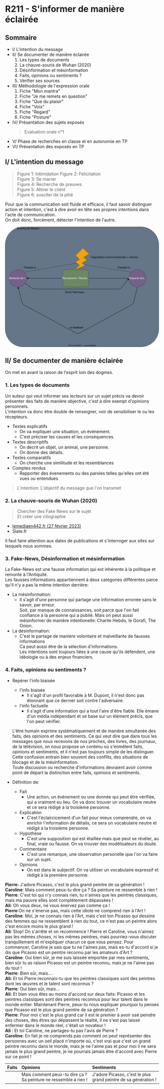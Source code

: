 # R211 - S'informer de manière éclairée

## Sommaire

- I/ L'intention du message
- II/ Se documenter de manière éclairée
  1. Les types de documents
  2. La chauve-souris de Wuhan (2020)
  3. Désinformation et mésinformation
  4. Faits, opinions ou sentiments ?
  5. Vérifier ses sources
- III/ Méthodologie de l'expression orale
  1. Fiche "Mon mantra"
  2. Fiche "Je me remets en question"
  3. Fiche "Que du plaisir"
  4. Fiche "Voix"
  5. Fiche "Regard"
  6. Fiche "Posture"
- IV/ Présentation des sujets exposés
  > Evaluation orale n°1
- V/ Phase de recherches en classe et en autonomie en TP
- VI/ Présentation des exposés en TP

## I/ L'intention du message

> Figure 1: Intimidation
> Figure 2: Félicitation  
> Figure 3: Se marrer  
> Figure 4: Recherche de preuves  
> Figure 5: Attirer le client  
> Figure 6: susciter de la pitié

Pour que la communication soit fluide et efficace, il faut savoir distinguer action et intention, c'est à dire avoir en tête ses propres intentions dans l'acte de communication.  
On doit donc, forcément, détecter l'intention de l'autre.


![td2-weaver](./src/img/td2-schema-weaver.drawio.svg)

## II/ Se documenter de manière éclairée

  On met en avant la raison de l'esprit loin des dogmes.

### 1. Les types de documents

Un auteur qui veut informer ses lecteurs sur un sujet précis va devoir présenter des faits de manière objective, c'est à dire exempt d'opinions personnels.  
L'intention va donc être double de renseigner, voir de sensibiliser le ou les récepteurs.

- Textes explicatifs
  - On va expliquer une situation, un événement.
  - C'est préciser les causes et les conséquences.
- Textes descriptifs
  - On decrit un objet, un animal, une personne.
  - On donne des détails.
- Textes comparatifs
  - On cherche une similitude et les resemblances
- Comptes rendus
  - Rapporter des évenements ou des paroles telles qu'elles ont été vues ou entendues

> L'intention: L'objectif du message que l'on transmet

### 2. La chauve-souris de Wuhan (2020)

> Chercher des Fake News sur le sujet  
> Et créer une citographie

- [lemediaen442.fr (27 février 2023)](https://lemediaen442.fr/le-renseignement-us-conclut-que-le-covid-19-a-probablement-fuite-du-laboratoire-de-wuhan-luc-montagnier-avait-raison/)
- Slate.fr

Il faut faire attention aux dates de publications et s'interroger aux sites sur lesquels nous sommes.

### 3. Fake-News, Désinformation et mésinformation

La Fake-News est une fausse information qui est inhérente à la politique et remonte à l'Antiquité.  
Les fausses informations appartiennent à deux catégories différentes parce qu'il n'y a pas la même intention derrière:

- La mésinformation:
  - Il s'agit d'une personne qui partage une information erronée sans le savoir, par erreur.  
    Soit, par manque de connaissances, soit parce que l'on fait confiance à la personne qui a publié. Mais on peut aussi mésinformer de manière intentionelle: Charlie Hebdo, le Gorafi, The Onion.
- La désinformation:
  - C'est le partage de manière volontaire et malveillante de fausses informations  
    Ca peut aussi être de la sélection d'informations.  
    Les intentions sont toujours liées à une cause qu'ils défendent, une idéologie ou à des enjeux financiers.

### 4. Faits, opinions ou sentiments ?

- Repérer l'info biaisée
  - l'info biaisée
    - Il s'agit d'un profil favorable à M. Dupont, il n'est donc pas étonnant que ce dernier soit contre l'adversaire.
  - l'info factuelle
    - Il s'agit d'une information qui a tout l'aire d'être fiable.
      Elle émane d'un média indépendant et se base sur un élément précis, que l'on peut vérifier.

  L'être humain exprime systématiquement et de manière simultanée des faits, des opinions et des sentiments. Ce qui veut dire que dans tous les messages que nous recevons de nos proches, des livres, des journaux, de la télévision, on nous propose un contenu où s'enmêlent faits, opinions et sentiments, et il n'est pas toujours simple de les distinguer.  
  Cette confusion entrain bien souvent des conflits, des situations de blocage et de la mésinformation.  
  Toute discussion ou recherche d'informations devraient avoir comme point de départ la distinction entre faits, opinions et sentiments.
- Définition de:
  - Fait
    - Une action, un événement ou une donnée qui peut être vérifiée, qui a vraiment eu lieu. On va donc trouver un vocabulaire neutre et ce sera rédigé à la troisième personne.
  - Explication
    - C'est l'éclaircicement d'un fait pour mieux comprendre, on va enrichir l'information de détails, ce sera un vocabulaire neutre et rédigé à la troisième personne.
  - Hypothèse
    - C'est une supposition qui est étaillée mais que peut se révéler, au final, vraie ou fausse. On va trouver des modélisateurs du doute.
  - Commentaire
    - C'est une remarque, une observation personelle que l'on va faire sur un sujet.
  - Opinions
    - On est dans le subjectif. On va utiliser un vocabulaire expressif et rédigé à la première personne.

**Pierre**: J'adore Picasso, c'est le plus grand peintre de sa génération !  
**Caroline**: Mais comment peux-tu dire ça ? Sa peinture ne ressemble à rien !  
**Pierre**: C'est toi qui n'y connais rien, tu n'aimes que les peintres classiques,
 mais ma pauvre elles sont complètement dépassées !  
**Ali**: Oh vous deux, ne vous énervez pas comme ça !  
**Pierre**:On ne s'énerve pas, mais cette idiote ne comprend rien à l'Art !  
**Caroline**: Moi, je ne connais rien à l'Art, mais c'est ton Picasso qui
dessine des femmes qui ne ressemblent à rien du tout, ce n'est pas un peintre
alors c'est encore moins le plus grand !  
**Ali**: Stop! On s'arrête et on recommence ! Pierre et Caroline,
vous n'aimez pas les mêmes choses, ni les mêmes peintres,
mais pourriez-vous discuter tranquillement et m'expliquer chacun ce que vous pensez.
Pour commencer, Caroline je sais que tu ne l'aimes pas,
mais es-tu d'accord si je dis que Picasso est un peintre reconnu
par les amateurs d'Art ?  
**Caroline**: Oui bien sûr, je me suis laissée emportée par mes sentiments,
bien sûr tu as raison Picasso est un peintre reconnu,
mais je ne l'aime pas du tout !  
**Pierre**: Bien sûr, mais....  
**Ali**: Et toi Pierre reconnais-tu que les peintres classiques sont des peintres
dont les œuvres et le talent sont reconnus ?  
**Pierre**: Oui bien sûr, mais...  
**Ali**: Et bien vous êtes au moins d'accord sur deux faits:
Picasso et les peintres classiques sont des peintres reconnus pour leur talent
dans le monde entier. Maintenant Pierre, peux-tu nous expliquer pourquoi tu penses
que Picasso est le plus grand peintre de sa génération ?  
**Pierre**: Pour moi c'est le plus grand car il est le premier à avoir osé
peindre des choses, des êtres qui dépassent la réalité, il ne s'est pas laissé
enfermer dans le monde réel, c'était un novateur !  
**Ali** : Et toi Caroline, ne partages-tu pas l'avis de Pierre ?  
**Caroline**: En fait je ne comprends pas comment on peut représenter
des personnes avec un oeil placé n'importe où, c'est vrai que c'est un grand
peintre reconnu dans le monde, mais je ne l'aime pas et pour moi il ne sera
jamais le plus grand peintre, je ne pourrais jamais être d'accord avec Pierre sur
ce point !

| Faits                                                         | Opinions                                           | Sentiments                            |
| :------------------------------------------------------------ | :------------------------------------------------- | :------------------------------------ |
|  | Mais comment peux-tu dire ça ? Sa peinture ne ressemble à rien ! | J'adore Picasso, c'est le plus grand peintre de sa génération !|



